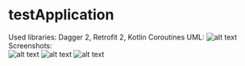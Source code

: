 # testApplication
Used libraries: Dagger 2, Retrofit 2, Kotlin Coroutines
UML:
![alt text](https://i.ibb.co/3yTtrmW/diagram.png)
Screenshots:<br />
![alt text](https://i.ibb.co/b2c3nPb/scr1.png)
![alt text](https://i.ibb.co/7JmW36g/scr2.png)
![alt text](https://i.ibb.co/YyvMpbV/scr3.png)
